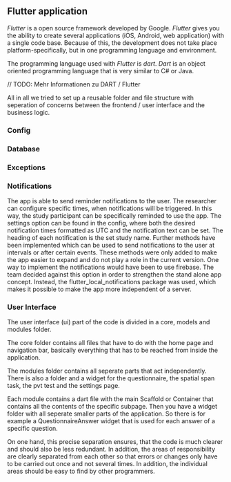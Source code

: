 ## Flutter application

*Flutter* is a open source framework developed by Google. 
*Flutter* gives you the ability to create several applications (iOS, Android,
web application) with a single code base. 
Because of this, the development does not take place platform-specifically,
but in one programming language and environment.

The programming language used with *Flutter* is *dart*. 
*Dart* is an object oriented programming language that is very similar to C#
or Java. 

// TODO: Mehr Informationen zu DART / Flutter


All in all we tried to set up a reusable folder and file structure with
seperation of concerns between the frontend / user interface and the business
logic.

### Config

### Database

### Exceptions

### Notifications

The app is able to send reminder notifications to the user.
The researcher can configure specific times, when notifications will be triggered. 
In this way, the study participant can be specifically reminded to use the app. 
The settings option can be found in the config, where both the desired notification 
times formatted as UTC and the notification text can be set. The heading of each 
notification is the set study name. Further methods have been implemented which 
can be used to send notifications to the user at intervals or after certain events. 
These methods were only added to make the app easier to expand and do not play a 
role in the current version. One way to implement the notifications would have 
been to use firebase. The team decided against this option in order to strengthen 
the stand alone app concept. Instead, the flutter_local_notifications package was 
used, which makes it possible to make the app more independent of a server.

### User Interface

The user interface (ui) part of the code is divided in a core, models and
modules folder. 

The core folder contains all files that have to do with the home page and
navigation bar, basically everything that has to be reached from inside the
application.

The modules folder contains all seperate parts that act independently. There
is also a folder and a widget for the questionnaire, the spatial span task,
the pvt test and the settings page.

Each module contains a dart file with the main Scaffold or Container that
contains all the contents of the specific subpage. Then you have a widget
folder with all seperate smaller parts of the application. So there is for
example a QuestionnaireAnswer widget that is used for each answer of a
specific question.

On one hand, this precise separation ensures, that the code is much clearer
and should also be less redundant. In addition, the areas of responsibility
are clearly separated from each other so that errors or changes only have to
be carried out once and not several times. In addition, the individual areas
should be easy to find by other programmers.

